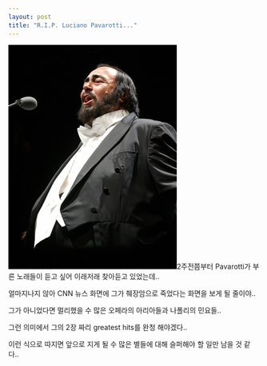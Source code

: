 ```yaml
---
layout: post
title: "R.I.P. Luciano Pavarotti..."
---
```


![image](/assets/images/10f1061b3cac0f47ebe923a2ca7aca88.png)2주전쯤부터 Pavarotti가 부른 노래들이 듣고 싶어 이래저래 찾아듣고 있었는데..

얼마지나지 않아 CNN 뉴스 화면에 그가 췌장암으로 죽었다는 화면을 보게 될 줄이야..

그가 아니었다면 멀리했을 수 많은 오페라의 아리아들과 나폴리의 민요들..

그런 의미에서 그의 2장 짜리 greatest hits를 완청 해야겠다..

이런 식으로 따지면 앞으로 지게 될 수 많은 별들에 대해 슬퍼해야 할 일만 남을 것 같다..



